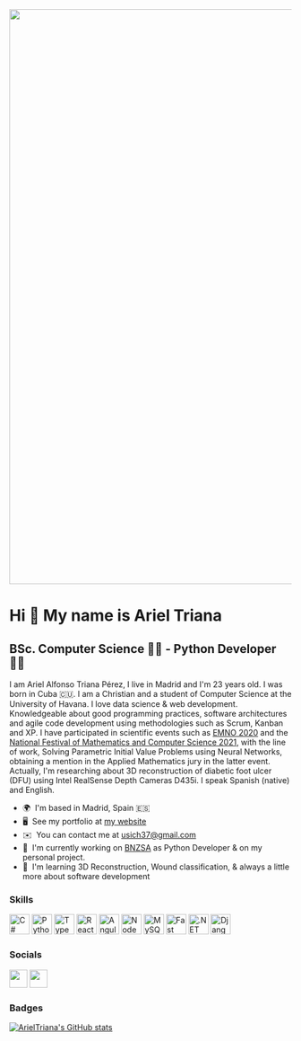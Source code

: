 <!-- Header section -->

<img src="https://ik.imagekit.io/atpariel/1500x500_zTT59hrlyF.jpeg?updatedAt=1634338326545" width="1024"/>
<!-- End  Header section -->

Hi 👋 My name is Ariel Triana
=============================

BSc. Computer Science 🧑‍🎓 - Python Developer 👨‍💻
------------------------------------------------------

I am Ariel Alfonso Triana Pérez, I live in Madrid and I'm 23 years old. I was born in Cuba 🇨🇺. I am a Christian and a student of Computer Science at the University of Havana. I love data science & web development. Knowledgeable about good programming practices, software architectures and agile code development using methodologies such as Scrum, Kanban and XP. I have participated in scientific events such as [EMNO 2020](http://tikhonov.fciencias.unam.mx/emno2020/archivos/ProgramaEMNO2020.pdf) and the [National Festival of Mathematics and Computer Science 2021](https://medium.com/juventud-t%C3%A9cnica/premian-trabajos-del-festival-nacional-de-matem%C3%A1tica-y-computaci%C3%B3n-16c3989d93ea), with the line of work, Solving Parametric Initial Value Problems using Neural Networks, obtaining a mention in the Applied Mathematics jury in the latter event. Actually, I'm researching about 3D reconstruction of diabetic foot ulcer (DFU) using Intel RealSense Depth Cameras D435i. I speak Spanish (native) and English. 
*   🌍  I'm based in Madrid, Spain 🇪🇸
*   🖥️  See my portfolio at [my website](http://ariel.triana.github.io)
*   ✉️  You can contact me at [usich37@gmail.com](mailto:usich37@gmail.com)
*   🚀  I'm currently working on [BNZSA](https://bnzsa.com) as Python Developer & on my personal project.
*   🧠  I'm learning 3D Reconstruction, Wound classification, & always a little more about software development

### Skills
<p align="left">
                                <a href="https://docs.microsoft.com/en-us/dotnet/csharp/" target="_blank" rel="noreferrer"><img src="https://raw.githubusercontent.com/danielcranney/readme-generator/main/public/icons/skills/csharp-colored.svg" width="36" height="36" alt="C#" /></a>
                                <a href="https://www.python.org/" target="_blank" rel="noreferrer"><img src="https://raw.githubusercontent.com/danielcranney/readme-generator/main/public/icons/skills/python-colored.svg" width="36" height="36" alt="Python" /></a>
                                <a href="https://www.typescriptlang.org/" target="_blank" rel="noreferrer"><img src="https://raw.githubusercontent.com/danielcranney/readme-generator/main/public/icons/skills/typescript-colored.svg" width="36" height="36" alt="TypeScript" /></a>
                                <a href="https://reactjs.org/" target="_blank" rel="noreferrer"><img src="https://raw.githubusercontent.com/danielcranney/readme-generator/main/public/icons/skills/react-colored.svg" width="36" height="36" alt="React" /></a>
                                <a href="https://angular.io/" target="_blank" rel="noreferrer"><img src="https://raw.githubusercontent.com/danielcranney/readme-generator/main/public/icons/skills/angularjs-colored.svg" width="36" height="36" alt="Angular" /></a>
                                <a href="https://nodejs.org/en/" target="_blank" rel="noreferrer"><img src="https://raw.githubusercontent.com/danielcranney/readme-generator/main/public/icons/skills/nodejs-colored.svg" width="36" height="36" alt="NodeJS" /></a>
                                <a href="https://www.mysql.com/" target="_blank" rel="noreferrer"><img src="https://raw.githubusercontent.com/danielcranney/readme-generator/main/public/icons/skills/mysql-colored.svg" width="36" height="36" alt="MySQL" /></a>
                                <a href="https://fastapi.tiangolo.com/" target="_blank" rel="noreferrer"><img src="https://raw.githubusercontent.com/danielcranney/readme-generator/main/public/icons/skills/fastapi-colored.svg" width="36" height="36" alt="Fast API" /></a>
                                <a href="https://dotnet.microsoft.com/en-us/" target="_blank" rel="noreferrer"><img src="https://raw.githubusercontent.com/danielcranney/readme-generator/main/public/icons/skills/dot-net-colored.svg" width="36" height="36" alt=".NET" /></a>
                                <a href="https://www.djangoproject.com/" target="_blank" rel="noreferrer"><img src="https://raw.githubusercontent.com/danielcranney/readme-generator/main/public/icons/skills/django-colored-dark.svg" width="36" height="36" alt="Django" /></a>
                    </p>
                    
### Socials
                  
                  
<p align="left">

<a href="https://www.github.com/ArielTriana" target="_blank" rel="noreferrer"><img src="https://raw.githubusercontent.com/danielcranney/readme-generator/main/public/icons/socials/github-dark.svg" width="32" height="32" /></a>
<a href="https://www.twitter.com/atp_ariel" target="_blank" rel="noreferrer"><img src="https://raw.githubusercontent.com/danielcranney/readme-generator/main/public/icons/socials/twitter.svg" width="32" height="32" /></a>
</p>

### Badges

<a      href="http://www.github.com/ArielTriana"><img src="https://github-readme-stats.vercel.app/api?username=ArielTriana&show_icons=true&hide=&count_private=true&title_color=3382ed&text_color=ffffff&icon_color=0891b2&bg_color=1c1917&hide_border=true&show_icons=true" alt="ArielTriana's GitHub stats" /></a>
